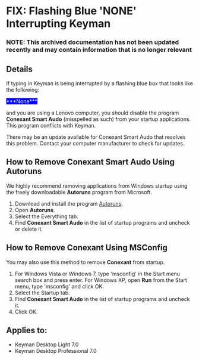 # FIX: Flashing Blue 'NONE' Interrupting Keyman

### **NOTE**: This archived documentation has not been updated recently and may contain information that is no longer relevant


## Details

If typing in Keyman is being interrupted by a flashing blue box that looks like the following:

<span markdown="1" style="color: white; background: blue;">
***None***
</span>

and you are using a Lenovo computer, you should disable the program **Conexant Smart Audo** (misspelled as such) from your startup applications. This program conflicts with Keyman.

There may be an update available for Conexant Smart Audo that resolves this problem.  Contact your computer manufacturer to check for updates.

## How to Remove Conexant Smart Audo Using Autoruns

We highly recommend removing applications from Windows startup using the freely downloadable **Autoruns** program from Microsoft. 
1. Download and install the program [Autoruns](http://technet.microsoft.com/en-us/sysinternals/bb963902.aspx).
2. Open **Autoruns**.
3. Select the Everything tab.
4. Find **Conexant Smart Audo** in the list of startup programs and uncheck or delete it.


## How to Remove Conexant Using MSConfig
You may also use this method to remove **Conexant** from startup.
1. For Windows Vista or Windows 7, type 'msconfig' in the Start menu search box and press enter. For Windows XP, open **Run** from the Start menu, type 'msconfig' and click OK.
2. Select the Startup tab.
3. Find **Conexant Smart Audo** in the list of startup programs and uncheck it.
4. Click OK.


## Applies to:
* Keyman Desktop Light 7.0
* Keyman Desktop Professional 7.0
